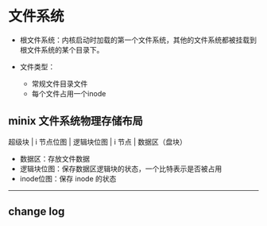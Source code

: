# 文件系统

* 根文件系统：内核启动时加载的第一个文件系统，其他的文件系统都被挂载到根文件系统的某个目录下。  

* 文件类型：
    * 常规文件目录文件
    * 每个文件占用一个inode

## minix 文件系统物理存储布局
超级块 | i 节点位图 | 逻辑块位图 | i 节点 | 数据区（盘块）  

* 数据区：存放文件数据  
* 逻辑块位图：保存数据区逻辑块的状态，一个比特表示是否被占用
* inode位图：保存 inode 的状态

---

## change log

